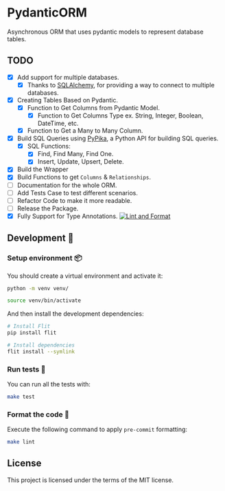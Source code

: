 # PydanticORM

Asynchronous ORM that uses pydantic models to represent database tables.

## TODO

- [x] Add support for multiple databases.
  - [x] Thanks to [SQLAlchemy](https://www.sqlalchemy.org/), for providing a way
        to connect to multiple databases.
- [x] Creating Tables Based on Pydantic.
  - [x] Function to Get Columns from Pydantic Model.
    - [x] Function to Get Columns Type ex. String, Integer, Boolean, DateTime,
          etc.
  - [x] Function to Get a Many to Many Column.
- [x] Build SQL Queries using [PyPika](https://pypi.org/project/pypika/), a
      Python API for building SQL queries.
  - [x] SQL Functions:
    - [x] Find, Find Many, Find One.
    - [x] Insert, Update, Upsert, Delete.
- [x] Build the Wrapper
- [x] Build Functions to get `Columns` & `Relationships`.
- [ ] Documentation for the whole ORM.
- [ ] Add Tests Case to test different scenarios.
- [ ] Refactor Code to make it more readable.
- [ ] Release the Package.
- [x] Fully Support for Type Annotations.
      [![Lint and Format](https://github.com/yezz123/PydanticORM/actions/workflows/lint.yml/badge.svg)](https://github.com/yezz123/PydanticORM/actions/workflows/lint.yml)

## Development 🚧

### Setup environment 📦

You should create a virtual environment and activate it:

```bash
python -m venv venv/
```

```bash
source venv/bin/activate
```

And then install the development dependencies:

```bash
# Install Flit
pip install flit

# Install dependencies
flit install --symlink
```

### Run tests 🌝

You can run all the tests with:

```bash
make test
```

### Format the code 🍂

Execute the following command to apply `pre-commit` formatting:

```bash
make lint
```

## License

This project is licensed under the terms of the MIT license.
